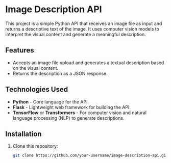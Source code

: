 # Image Description API

This project is a simple Python API that receives an image file as input and returns a descriptive text of the image. It uses computer vision models to interpret the visual content and generate a meaningful description.

## Features

- Accepts an image file upload and generates a textual description based on the visual content.
- Returns the description as a JSON response.

## Technologies Used

- **Python** - Core language for the API.
- **Flask** - Lightweight web framework for building the API.
- **TensorFlow** or **Transformers** - For computer vision and natural language processing (NLP) to generate descriptions.


## Installation

1. Clone this repository:
   ```bash
   git clone https://github.com/your-username/image-description-api.git
